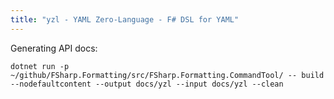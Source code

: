 ```yaml
---
title: "yzl - YAML Zero-Language - F# DSL for YAML"
---
```


Generating API docs:

```
dotnet run -p ~/github/FSharp.Formatting/src/FSharp.Formatting.CommandTool/ -- build --nodefaultcontent --output docs/yzl --input docs/yzl --clean
```
